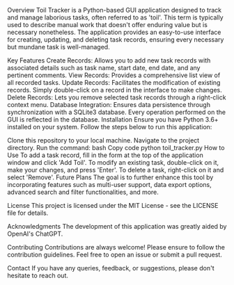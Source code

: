 Overview
Toil Tracker is a Python-based GUI application designed to track and manage laborious tasks, often referred to as 'toil'. This term is typically used to describe manual work that doesn't offer enduring value but is necessary nonetheless. The application provides an easy-to-use interface for creating, updating, and deleting task records, ensuring every necessary but mundane task is well-managed.

Key Features
Create Records: Allows you to add new task records with associated details such as task name, start date, end date, and any pertinent comments.
View Records: Provides a comprehensive list view of all recorded tasks.
Update Records: Facilitates the modification of existing records. Simply double-click on a record in the interface to make changes.
Delete Records: Lets you remove selected task records through a right-click context menu.
Database Integration: Ensures data persistence through synchronization with a SQLite3 database. Every operation performed on the GUI is reflected in the database.
Installation
Ensure you have Python 3.6+ installed on your system. Follow the steps below to run this application:

Clone this repository to your local machine.
Navigate to the project directory.
Run the command:
bash
Copy code
python toil_tracker.py
How to Use
To add a task record, fill in the form at the top of the application window and click 'Add Toil'.
To modify an existing task, double-click on it, make your changes, and press 'Enter'.
To delete a task, right-click on it and select 'Remove'.
Future Plans
The goal is to further enhance this tool by incorporating features such as multi-user support, data export options, advanced search and filter functionalities, and more.

License
This project is licensed under the MIT License - see the LICENSE file for details.

Acknowledgments
The development of this application was greatly aided by OpenAI's ChatGPT.

Contributing
Contributions are always welcome! Please ensure to follow the contribution guidelines. Feel free to open an issue or submit a pull request.

Contact
If you have any queries, feedback, or suggestions, please don't hesitate to reach out.

